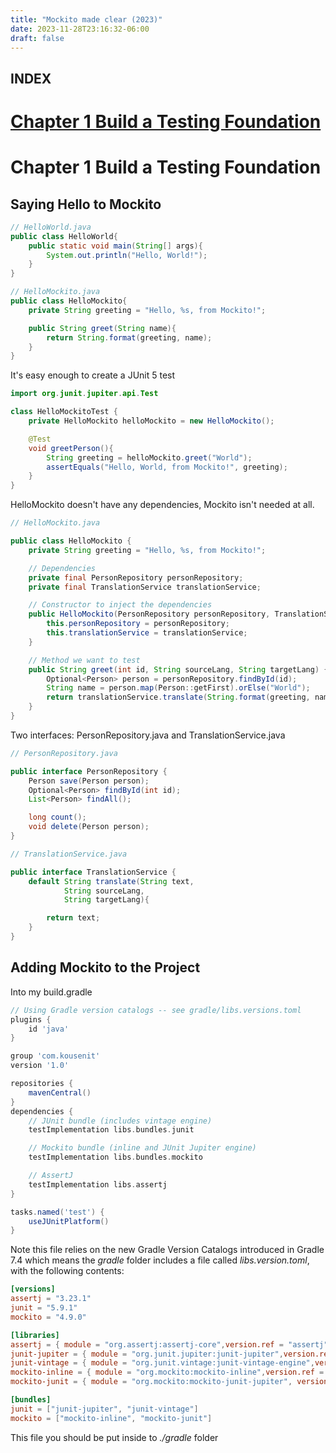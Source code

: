 ```yaml
---
title: "Mockito made clear (2023)"
date: 2023-11-28T23:16:32-06:00
draft: false
---
```


## **INDEX**

# [Chapter 1 Build a Testing Foundation](#chapter-1-build-a-testing-foundation)

# Chapter 1 Build a Testing Foundation

## Saying Hello to Mockito

```java
// HelloWorld.java
public class HelloWorld{
    public static void main(String[] args){
        System.out.println("Hello, World!");
    }
}
```

```java
// HelloMockito.java
public class HelloMockito{
    private String greeting = "Hello, %s, from Mockito!";

    public String greet(String name){
        return String.format(greeting, name);
    }
}
```

It's easy enough to create a JUnit 5 test

```java
import org.junit.jupiter.api.Test

class HelloMockitoTest {
    private HelloMockito helloMockito = new HelloMockito();

    @Test
    void greetPerson(){
        String greeting = helloMockito.greet("World");
        assertEquals("Hello, World, from Mockito!", greeting);
    }
}
```

HelloMockito doesn't have any dependencies, Mockito isn't needed at all.

```java
// HelloMockito.java

public class HelloMockito {
    private String greeting = "Hello, %s, from Mockito!";

    // Dependencies
    private final PersonRepository personRepository;
    private final TranslationService translationService;

    // Constructor to inject the dependencies
    public HelloMockito(PersonRepository personRepository, TranslationService translationService) {
        this.personRepository = personRepository;
        this.translationService = translationService;
    }

    // Method we want to test
    public String greet(int id, String sourceLang, String targetLang) {
        Optional<Person> person = personRepository.findById(id);
        String name = person.map(Person::getFirst).orElse("World");
        return translationService.translate(String.format(greeting, name), sourceLang, targetLang);
    }
}
```

Two interfaces: PersonRepository.java and TranslationService.java

```java
// PersonRepository.java

public interface PersonRepository {
    Person save(Person person);
    Optional<Person> findById(int id);
    List<Person> findAll();

    long count();
    void delete(Person person);
}
```

```java
// TranslationService.java

public interface TranslationService {
    default String translate(String text,
            String sourceLang,
            String targetLang){

        return text;
    }
}
```
## Adding Mockito to the Project

Into my build.gradle

```groovy
// Using Gradle version catalogs -- see gradle/libs.versions.toml
plugins {
    id 'java'
}

group 'com.kousenit'
version '1.0'

repositories {
    mavenCentral()
}
dependencies {
    // JUnit bundle (includes vintage engine)
    testImplementation libs.bundles.junit

    // Mockito bundle (inline and JUnit Jupiter engine)
    testImplementation libs.bundles.mockito

    // AssertJ
    testImplementation libs.assertj
}

tasks.named('test') {
    useJUnitPlatform()
}
```

Note this file relies on the new Gradle Version Catalogs introduced in Gradle 7.4 which means the _gradle_ folder includes a file called _libs.version.toml_, with the following contents:

```toml
[versions]
assertj = "3.23.1"
junit = "5.9.1"
mockito = "4.9.0"

[libraries]
assertj = { module = "org.assertj:assertj-core",version.ref = "assertj" }
junit-jupiter = { module = "org.junit.jupiter:junit-jupiter",version.ref = "junit" }
junit-vintage = { module = "org.junit.vintage:junit-vintage-engine",version.ref = "junit" }
mockito-inline = { module = "org.mockito:mockito-inline",version.ref = "mockito" }
mockito-junit = { module = "org.mockito:mockito-junit-jupiter", version.ref = "mockito" }

[bundles]
junit = ["junit-jupiter", "junit-vintage"]
mockito = ["mockito-inline", "mockito-junit"]
```

This file you should be put inside to _./gradle_ folder
